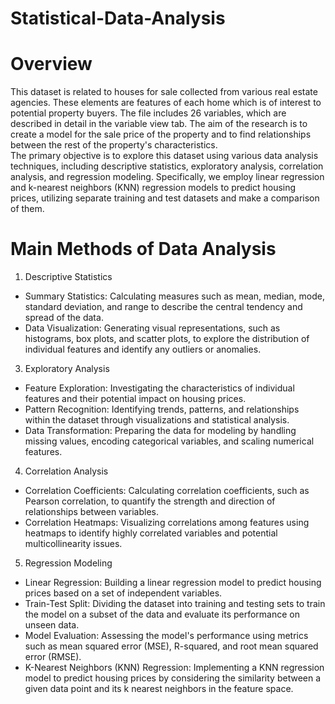 # Statistical-Data-Analysis

# Overview
This dataset is related to houses for sale collected from various real estate agencies. These elements are features of each home which is of interest to potential property buyers. 
The file includes 26 variables, which are described in detail in the variable view tab.
The aim of the research is to create a model for the sale price of the property and to find relationships between the rest of the property's characteristics. <br/>
The primary objective is to explore this dataset using various data analysis techniques, including descriptive statistics, exploratory analysis, correlation analysis, and regression modeling. 
Specifically, we employ linear regression and k-nearest neighbors (KNN) regression models to predict housing prices, utilizing separate training and test datasets and make a comparison of them.

# Main Methods of Data Analysis
1. Descriptive Statistics
- Summary Statistics: Calculating measures such as mean, median, mode, standard deviation, and range to describe the central tendency and spread of the data.
- Data Visualization: Generating visual representations, such as histograms, box plots, and scatter plots, to explore the distribution of individual features and identify any outliers or anomalies.
3. Exploratory Analysis
- Feature Exploration: Investigating the characteristics of individual features and their potential impact on housing prices.
- Pattern Recognition: Identifying trends, patterns, and relationships within the dataset through visualizations and statistical analysis.
- Data Transformation: Preparing the data for modeling by handling missing values, encoding categorical variables, and scaling numerical features.
4. Correlation Analysis
- Correlation Coefficients: Calculating correlation coefficients, such as Pearson correlation, to quantify the strength and direction of relationships between variables.
- Correlation Heatmaps: Visualizing correlations among features using heatmaps to identify highly correlated variables and potential multicollinearity issues.
5. Regression Modeling
- Linear Regression: Building a linear regression model to predict housing prices based on a set of independent variables.
- Train-Test Split: Dividing the dataset into training and testing sets to train the model on a subset of the data and evaluate its performance on unseen data.
- Model Evaluation: Assessing the model's performance using metrics such as mean squared error (MSE), R-squared, and root mean squared error (RMSE).
- K-Nearest Neighbors (KNN) Regression: Implementing a KNN regression model to predict housing prices by considering the similarity between a given data point and its k nearest neighbors in the feature space.
